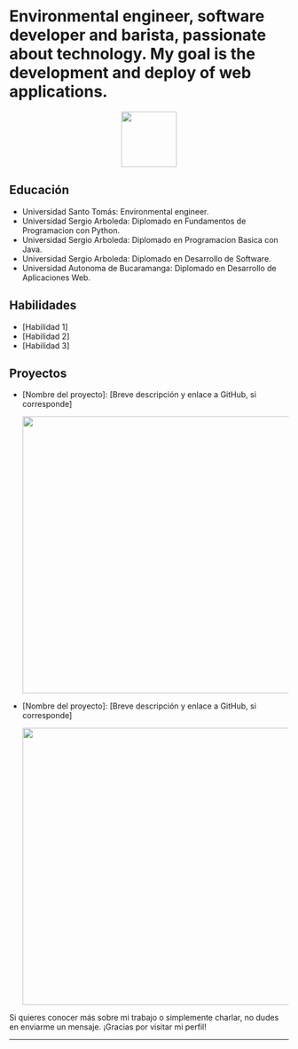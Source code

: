 # Environmental engineer, software developer and barista, passionate about technology. My goal is the development and deploy of web applications.

<p align="center">
  <img src="https://media.giphy.com/media/du3J3cXyzhj75IOgvA/giphy.gif" width="100"/>
</p>



## Educación

- Universidad Santo Tomás: Environmental engineer.
- Universidad Sergio Arboleda: Diplomado en Fundamentos de Programacion con Python.
- Universidad Sergio Arboleda: Diplomado en Programacion Basica con Java.
- Universidad Sergio Arboleda: Diplomado en Desarrollo de Software.
- Universidad Autonoma de Bucaramanga: Diplomado en Desarrollo de Aplicaciones Web.

## Habilidades

- [Habilidad 1]
- [Habilidad 2]
- [Habilidad 3]

## Proyectos

- [Nombre del proyecto]: [Breve descripción y enlace a GitHub, si corresponde]
  <p align="center">
    <img src="https://github.com/username/repo/blob/master/image.png" width="500"/>
  </p>

- [Nombre del proyecto]: [Breve descripción y enlace a GitHub, si corresponde]
  <p align="center">
    <img src="https://github.com/username/repo/blob/master/gif.gif" width="500"/>
  </p>

Si quieres conocer más sobre mi trabajo o simplemente charlar, no dudes en enviarme un mensaje. ¡Gracias por visitar mi perfil!


-----------------------------------------------------------------------------------------------------------------------------------------------------------------
